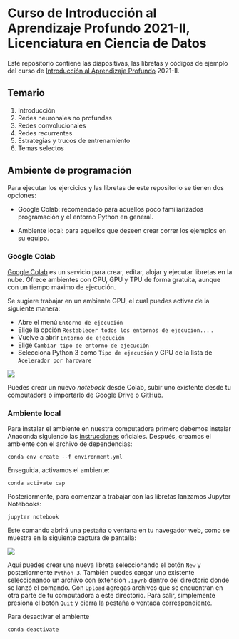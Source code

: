 # Curso de Introducción al Aprendizaje Profundo 2021-II, Licenciatura en Ciencia de Datos
Este repositorio contiene las diapositivas, las libretas y códigos de ejemplo del curso de [Introducción al Aprendizaje Profundo]() 2021-II.


## Temario
1. Introducción
2. Redes neuronales no profundas
2. Redes convolucionales
3. Redes recurrentes
4. Estrategias y trucos de entrenamiento
5. Temas selectos


## Ambiente de programación

Para ejecutar los ejercicios y las libretas de este repositorio se tienen dos opciones:

* Google Colab: recomendado para aquellos poco familiarizados programación y el entorno Python en general.

* Ambiente local: para aquellos que deseen crear correr los ejemplos en su equipo.


<!-- * Python (>= 3.6)
* [Tensorflow 2](https://www.tensorflow.org/), que adopta [Keras](https://www.tensorflow.org/versions/r2.0/api_docs/python/tf/keras) como interfaz de alto nivel para construir y entrenar redes neuronales.
* [Tensorflow Probability](https://www.tensorflow.org/probability/)
* [Tensorboard](https://www.tensorflow.org/tensorboard/)
* [Tensorflow Hub](https://www.tensorflow.org/hub/)
* [scikit-learn 0.21.3](https://scikit-learn.org/)
* [matplotlib 3.1.1](https://matplotlib.org/)
* [seaborn 0.9.0](https://seaborn.pydata.org/)

Puedes usar [Google Colab](https://colab.research.google.com) o crear un ambiente local en tu computadora usando [Anaconda](https://www.anaconda.com/). -->

### Google Colab

[Google Colab](https://colab.research.google.com) es un servicio para crear, editar, alojar y ejecutar libretas en la nube. Ofrece ambientes con CPU, GPU y TPU de forma gratuita, aunque con un tiempo máximo de ejecución.

Se sugiere trabajar en un ambiente GPU, el cual puedes activar de la siguiente manera:
* Abre el menú `Entorno de ejecución`
* Elige la opción `Restablecer todos los entornos de ejecución...` .
* Vuelve a abrir `Entorno de ejecución`
* Elige `Cambiar tipo de entorno de ejecución`
* Selecciona Python 3 como `Tipo de ejecución` y GPU de la lista de `Acelerador por hardware`

![](figs/escoge_acelerador.png)

Puedes crear un nuevo *notebook* desde Colab, subir uno existente desde tu computadora o importarlo de Google Drive o GitHub.

### Ambiente local

Para instalar el ambiente en nuestra computadora primero debemos instalar Anaconda siguiendo las [instrucciones](https://docs.anaconda.com/anaconda/install/) oficiales. Después, creamos el ambiente con el archivo de dependencias:

```
conda env create --f environment.yml
```

Enseguida, activamos el ambiente:

```
conda activate cap
```

Posteriormente, para comenzar a trabajar con las libretas lanzamos Jupyter Notebooks:

```
jupyter notebook
```

Este comando abrirá una pestaña o ventana en tu navegador web, como se muestra en la siguiente captura de pantalla:

![](figs/jupyter_notebook.png)

Aquí puedes crear una nueva libreta seleccionando el botón `New` y posteriormente `Python 3`. También puedes cargar uno existente seleccionando un archivo con extensión `.ipynb` dentro del directorio donde se lanzó el comando. Con `Upload` agregas archivos que se encuentran en otra parte de tu computadora a este directorio. Para salir, simplemente presiona el botón `Quit` y cierra la pestaña o ventada correspondiente.

Para desactivar el ambiente

```
conda deactivate
```

